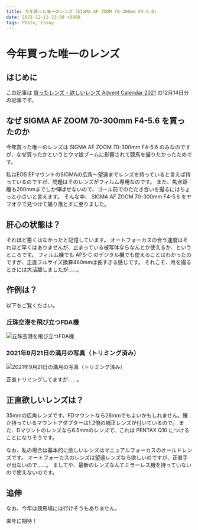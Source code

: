 ```yaml
---
title: 今年買った唯一のレンズ（SIGMA AF ZOOM 70-300mm F4-5.6)
date: 2021-12-13 23:50 +0900
tags: Photo, Essay
---
```


# 今年買った唯一のレンズ

## はじめに

この記事は [買ったレンズ・欲しいレンズ Advent Calendar 2021](https://adventar.org/calendars/6535) の12月14日分の記事です。

## なぜ SIGMA AF ZOOM 70-300mm F4-5.6 を買ったのか

今年買った唯一のレンズは SIGMA AF ZOOM 70-300mm F4-5.6 のみなのですが、なぜ買ったかというとウマ娘ブームに影響されて競馬を撮りたかったためです。

私はEOS EFマウントのSIGMAの広角〜望遠までレンズを持っていると言えば持っているのですが、問題はそのレンズがフィルム専用なのです。
また、焦点距離も200mmまでしか伸ばせないので、ゴール前でのたたき合いを撮るにはちょっと小さいと言えます。
そんな中、 SIGMA AF ZOOM 70-300mm F4-5.6 をヤフオクで見つけて競り落とすに至りました。

## 肝心の状態は？

それほど悪くはなかったと記憶しています。
オートフォーカスの合う速度はそれほど早くはありませんが、止まっている被写体ならなんとか使えるか、というところです。
フィルム機でも APS-C のデジタル機でも使えることはわかったのですが、正直フルサイズ換算480mmは長すぎる感じです。
それこそ、月を撮るときには大活躍しましたが……。

## 作例は？

以下をご覧ください。

### 丘珠空港を飛び立つFDA機

![丘珠空港を飛び立つFDA機](okadama.jpg)
### 2021年9月21日の満月の写真（トリミング済み）

![2021年9月21日の満月の写真（トリミング済み）](IMG_6145.jpeg)

正直トリミングしてますが……。

## 正直欲しいレンズは？

35mmの広角レンズです。FDマウントなら28mmでもよいかもしれません。確か持っているマウントアダプターは1.2倍の補正レンズが付いているので。
また、Dマウントのレンズなら6.5mmのレンズで、これは PENTAX Q10 につけることになりそうです。

なお、私の場合は基本的に欲しいレンズはマニュアルフォーカスのオールドレンズです。
オートフォーカスのレンズは望遠レンズなら欲しいのですが、正直手が出ないので……。
ましてや、最新のレンズなんてミラーレス機を持っていないので使えないのです。

## 追伸

なお、今年は競馬場には行けそうもありません。

来年に期待！
